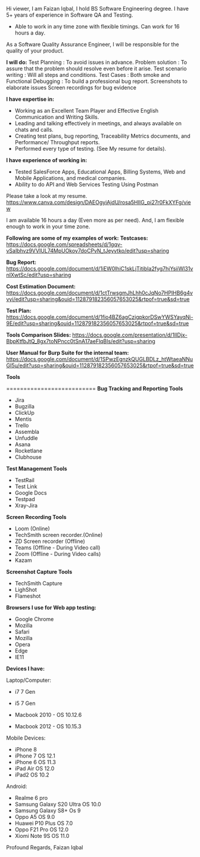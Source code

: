 Hi viewer, I am Faizan Iqbal, I hold BS Software Engineering degree. I have 5+ years of experience in Software QA and Testing.
- Able to work in any time zone with flexible timings. Can work for 16 hours a day.

As a Software Quality Assurance Engineer, I will be responsible for the quality of your product.

**I will do:**
Test Planning : To avoid issues in advance.
Problem solution : To assure that the problem should resolve even before it arise.
Test scenario writing : Will all steps and conditions.
Test Cases : Both smoke and Functional
Debugging : To build a professional bug report.
Screenshots to elaborate issues
Screen recordings for bug evidence

**I have expertise in:**
- Working as an Excellent Team Player and Effective English Communication and Writing Skills.
- Leading and talking effectively in meetings, and always available on chats and calls.
- Creating test plans, bug reporting, Traceability Metrics documents, and Performance/ Throughput reports.
- Performed every type of testing. (See My resume for details).

**I have experience of working in:**
- Tested SalesForce Apps, Educational Apps, Billing Systems, Web and Mobile Applications, and medical companies.
- Ability to do API and Web Services Testing Using Postman

Please take a look at my resume.
https://www.canva.com/design/DAEOgyiAjdU/rosa5HIIG_pi27r0FkXYFg/view

I am available 16 hours a day (Even more as per need). And, I am flexible enough to work in your time zone.

**Following are some of my examples of work:**
**Testcases:**
https://docs.google.com/spreadsheets/d/1gqv-vSaIbhvz9VVIUL74MpUOkoy7doCPvN_tJeyvtko/edit?usp=sharing

**Bug Report:**
https://docs.google.com/document/d/1iEW0lhiC1skLjTitibIa2fyg7hjYsiiWl31vnIXwtSc/edit?usp=sharing

**Cost Estimation Document:**
https://docs.google.com/document/d/1ctTrwsgmJhLhh0cJqNo7HPIHB6g4vvyi/edit?usp=sharing&ouid=112879182356057653025&rtpof=true&sd=true

**Test Plan:**
https://docs.google.com/document/d/1fio4BZ6agCzjgpkorDSwYWSYayqNi-9E/edit?usp=sharing&ouid=112879182356057653025&rtpof=true&sd=true

**Tools Comparison Slides:**
https://docs.google.com/presentation/d/1IIDjx-BbpKtfbJtQ_8gx7toNPncc0tSnA17aeFlqBls/edit?usp=sharing

**User Manual for Burp Suite for the internal team:**
https://docs.google.com/document/d/1SPwzEgnzkQUGLBDLz_htWtaeaNNuGI5u/edit?usp=sharing&ouid=112879182356057653025&rtpof=true&sd=true



**Tools**

==========================
**Bug Tracking and Reporting Tools**
- Jira
- Bugzilla
- ClickUp
- Mentis
- Trello
- Assembla
- Unfuddle
- Asana
- Rocketlane
- Clubhouse

**Test Management Tools**
- TestRail
- Test Link
- Google Docs
- Testpad
- Xray-Jira


**Screen Recording Tools**

- Loom (Online)
- TechSmith screen recorder.(Online)
- ZD Screen recorder (Offline)
- Teams (Offline - During Video call)
- Zoom (Offline - During Video calls)
- Kazam

**Screenshot Capture Tools**
- TechSmith Capture
- LighShot
- Flameshot

**Browsers I use for Web app testing:**

- Google Chrome
- Mozilla
- Safari
- Mozilla
- Opera
- Edge
- IE11

**Devices I have:**

Laptop/Computer:

- i7 7 Gen

- i5 7 Gen

- Macbook 2010 - OS 10.12.6

- Macbook 2012 - OS 10.15.3

Mobile Devices:
- iPhone 8
- iPhone 7 OS 12.1
- iPhone 6 OS 11.3
- iPad Air OS 12.0
- iPad2 OS 10.2

Android:
- Realme 6 pro
- Samsung Galaxy S20 Ultra OS 10.0
- Samsung Galaxy S8+ Os 9
- Oppo A5 OS 9.0
- Huawei P10 Plus OS 7.0
- Oppo F21 Pro OS 12.0
- Xiomi Note 9S OS 11.0



Profound Regards,
Faizan Iqbal
